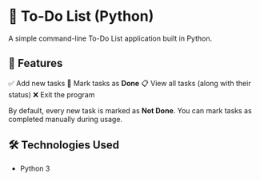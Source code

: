 # 📝 To-Do List (Python)

A simple command-line To-Do List application built in Python.

## 🚀 Features

✅ Add new tasks
📌 Mark tasks as **Done**
📋 View all tasks (along with their status)
❌ Exit the program

By default, every new task is marked as **Not Done**. You can mark tasks as completed manually during usage.

## 🛠️ Technologies Used
- Python 3
